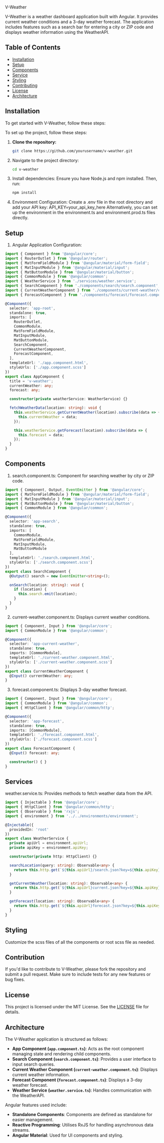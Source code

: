 V-Weather

V-Weather is a weather dashboard application built with Angular. It provides current weather conditions and a 3-day weather forecast. The application includes features such as a search bar for entering a city or ZIP code and displays weather information using the WeatherAPI.

## Table of Contents

- [Installation](#installation)
- [Setup](#setup)
- [Components](#components)
- [Service](#service)
- [Styling](#styling)
- [Contributing](#contributing)
- [License](#license)
- [Architecture](#architecture)

## Installation 
To get started with V-Weather, follow these steps:



To set up the project, follow these steps:

1. **Clone the repository:**

   ```bash
   git clone https://github.com/yourusername/v-weather.git

2. Navigate to the project directory:
   ```bash
   cd v-weather

   
3. Install dependencies:
   Ensure you have Node.js and npm installed. Then, run:
      ```bash
   npm install

4. Environment Configuration:
   Create a .env file in the root directory and add your API key:
   API_KEY=your_api_key_here
   Alternatively, you can set up the environment in the environment.ts and environment.prod.ts files directly.

## Setup

1. Angular Application Configuration:

```typescript
import { Component } from '@angular/core';
import { RouterOutlet } from '@angular/router';
import { MatFormFieldModule } from '@angular/material/form-field';
import { MatInputModule } from '@angular/material/input';
import { MatButtonModule } from '@angular/material/button';
import { CommonModule } from '@angular/common';
import { WeatherService } from './services/weather.service';
import { SearchComponent } from './components/search/search.component';
import { CurrentWeatherComponent } from './components/current-weather/current-weather.component';
import { ForecastComponent } from './components/forecast/forecast.component';

@Component({
  selector: 'app-root',
  standalone: true,
  imports: [
    RouterOutlet,
    CommonModule,
    MatFormFieldModule,
    MatInputModule,
    MatButtonModule,
    SearchComponent,
    CurrentWeatherComponent,
    ForecastComponent,
  ],
  templateUrl: './app.component.html',
  styleUrls: ['./app.component.scss']
})
export class AppComponent {
  title = 'v-weather';
  currentWeather: any;
  forecast: any;

  constructor(private weatherService: WeatherService) {}

  fetchWeatherData(location: string): void {
    this.weatherService.getCurrentWeather(location).subscribe(data => {
      this.currentWeather = data;
    });

    this.weatherService.getForecast(location).subscribe(data => {
      this.forecast = data;
    });
  }
} 
```

## Components

  1. search.component.ts: Component for searching weather by city or ZIP code.
```typescript
import { Component, Output, EventEmitter } from '@angular/core';
import { MatFormFieldModule } from '@angular/material/form-field';
import { MatInputModule } from '@angular/material/input';
import { MatButtonModule } from '@angular/material/button';
import { CommonModule } from '@angular/common';

@Component({
  selector: 'app-search',
  standalone: true,
  imports: [
    CommonModule,
    MatFormFieldModule,
    MatInputModule,
    MatButtonModule
  ],
  templateUrl: './search.component.html',
  styleUrls: ['./search.component.scss']
})
export class SearchComponent {
  @Output() search = new EventEmitter<string>();

  onSearch(location: string): void {
    if (location) {
      this.search.emit(location);
    }
  }
}

```
   
  2. current-weather.component.ts: Displays current weather conditions.
```typescript
import { Component, Input } from '@angular/core';
import { CommonModule } from '@angular/common';

@Component({
  selector: 'app-current-weather',
  standalone: true,
  imports: [CommonModule],
  templateUrl: './current-weather.component.html',
  styleUrls: ['./current-weather.component.scss']
})
export class CurrentWeatherComponent {
  @Input() currentWeather: any;
}

```

 3.  forecast.component.ts: Displays 3-day weather forecast.
```typescript
import { Component, Input } from '@angular/core';
import { CommonModule } from '@angular/common';
import { HttpClient } from '@angular/common/http';

@Component({
  selector: 'app-forecast',
  standalone: true,
  imports: [CommonModule],
  templateUrl: './forecast.component.html',
  styleUrls: ['./forecast.component.scss']
})
export class ForecastComponent {
  @Input() forecast: any;

  constructor() { }
}

```



## Services

weather.service.ts: Provides methods to fetch weather data from the API.
```typescript
import { Injectable } from '@angular/core';
import { HttpClient } from '@angular/common/http';
import { Observable } from 'rxjs';
import { environment } from '../../environments/environment';

@Injectable({
  providedIn: 'root'
})
export class WeatherService {
  private apiUrl = environment.apiUrl;
  private apiKey = environment.apiKey;

  constructor(private http: HttpClient) {}

  searchLocation(query: string): Observable<any> {
    return this.http.get(`${this.apiUrl}/search.json?key=${this.apiKey}&q=${query}`);
  }

  getCurrentWeather(location: string): Observable<any> {
    return this.http.get(`${this.apiUrl}current.json?key=${this.apiKey}&q=${location}`);
  }

  getForecast(location: string): Observable<any> {
    return this.http.get(`${this.apiUrl}forecast.json?key=${this.apiKey}&q=${location}&days=3`);
  }
}


```

## Styling
   Customize the scss files of all the components or root scss file as needed.



## Contribution
If you'd like to contribute to V-Weather, please fork the repository and submit a pull request. Make sure to include tests for any new features or bug fixes.



## License
This project is licensed under the MIT License. See the [LICENSE](LICENSE) file for details.


## Architecture

The V-Weather application is structured as follows:

- **App Component (`app.component.ts`)**: Acts as the root component managing state and rendering child components.
- **Search Component (`search.component.ts`)**: Provides a user interface to input search queries.
- **Current Weather Component (`current-weather.component.ts`)**: Displays current weather information.
- **Forecast Component (`forecast.component.ts`)**: Displays a 3-day weather forecast.
- **Weather Service (`weather.service.ts`)**: Handles communication with the WeatherAPI.

Angular features used include:
- **Standalone Components**: Components are defined as standalone for easier management.
- **Reactive Programming**: Utilises RxJS for handling asynchronous data streams.
- **Angular Material**: Used for UI components and styling.




